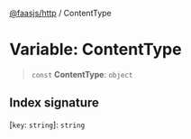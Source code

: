 [@faasjs/http](../README.md) / ContentType

# Variable: ContentType

> `const` **ContentType**: `object`

## Index signature

 \[`key`: `string`\]: `string`
